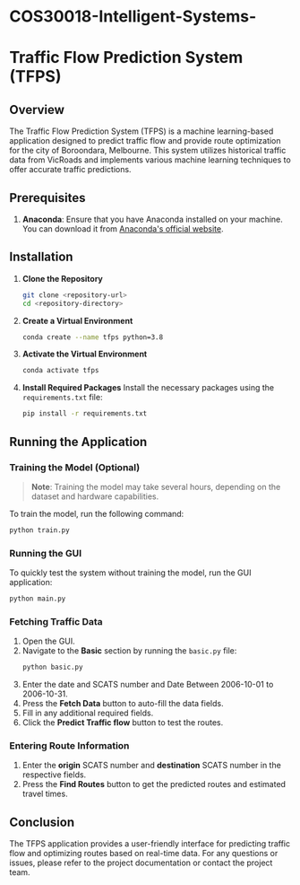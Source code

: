 # COS30018-Intelligent-Systems-

# Traffic Flow Prediction System (TFPS)

## Overview
The Traffic Flow Prediction System (TFPS) is a machine learning-based application designed to predict traffic flow and provide route optimization for the city of Boroondara, Melbourne. This system utilizes historical traffic data from VicRoads and implements various machine learning techniques to offer accurate traffic predictions.

## Prerequisites

1. **Anaconda**: Ensure that you have Anaconda installed on your machine. You can download it from [Anaconda's official website](https://www.anaconda.com/products/distribution).

## Installation

1. **Clone the Repository**
   ```bash
   git clone <repository-url>
   cd <repository-directory>
   ```

2. **Create a Virtual Environment**
   ```bash
   conda create --name tfps python=3.8
   ```

3. **Activate the Virtual Environment**
   ```bash
   conda activate tfps
   ```

4. **Install Required Packages**
   Install the necessary packages using the `requirements.txt` file:
   ```bash
   pip install -r requirements.txt
   ```

## Running the Application

### Training the Model (Optional)

> **Note**: Training the model may take several hours, depending on the dataset and hardware capabilities.

To train the model, run the following command:
```bash
python train.py
```

### Running the GUI

To quickly test the system without training the model, run the GUI application:
```bash
python main.py
```

### Fetching Traffic Data

1. Open the GUI.
2. Navigate to the **Basic** section by running the `basic.py` file:
   ```bash
   python basic.py
   ```
3. Enter the date and SCATS number and Date Between 2006-10-01 to 2006-10-31.
4. Press the **Fetch Data** button to auto-fill the data fields.
5. Fill in any additional required fields.
6. Click the **Predict Traffic flow** button to test the routes.

### Entering Route Information

1. Enter the **origin** SCATS number and **destination** SCATS number in the respective fields.
2. Press the **Find Routes** button to get the predicted routes and estimated travel times.

## Conclusion

The TFPS application provides a user-friendly interface for predicting traffic flow and optimizing routes based on real-time data. For any questions or issues, please refer to the project documentation or contact the project team.
